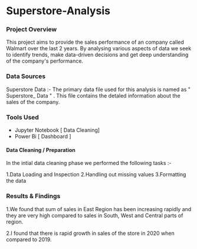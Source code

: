 # Superstore-Analysis

### Project Overview 

This project aims to provide the sales performance of an company called Walmart over the last 2 years. By analysing various aspects of data we seek to identify trends, make data-driven decisions and get deep understanding of the company's performance.


### Data Sources

Superstore Data :- The primary data file used for this analysis is named as " Superstore_ Data " . This file contains the detaled information about the sales of the company.


### Tools Used

- Jupyter Notebook [ Data Cleaning]
- Power Bi [ Dashboard ]

#### Data Cleaning / Preparation 

In the intial data cleaning phase we performed the following tasks :- 

1.Data Loading and Inspection
2.Handling out missing values
3.Formatting the data

### Results & Findings

1.We found that sum of sales in East Region has been increasing rapidly and they are very high compared to sales in   South, West and Central parts of region.

2.I found that there is rapid growth in sales of the store in 2020 when compared to 2019.




